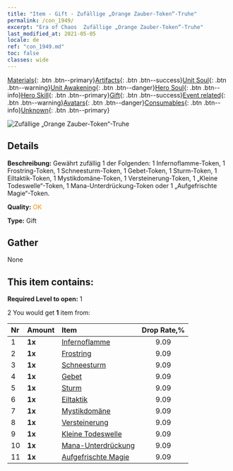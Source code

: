 ```yaml
---
title: "Item - Gift - Zufällige „Orange Zauber-Token“-Truhe"
permalink: /con_1949/
excerpt: "Era of Chaos  Zufällige „Orange Zauber-Token“-Truhe"
last_modified_at: 2021-05-05
locale: de
ref: "con_1949.md"
toc: false
classes: wide
---
```

 [Materials](/ItemsDE/){: .btn .btn--primary}[Artifacts](/ItemsDE/Artifacts/){: .btn .btn--success}[Unit Soul](/ItemsDE/UnitSoul/){: .btn .btn--warning}[Unit Awakening](/ItemsDE/UnitAwakening/){: .btn .btn--danger}[Hero Soul](/ItemsDE/HeroSoul/){: .btn .btn--info}[Hero Skill](/ItemsDE/HeroSkill/){: .btn .btn--primary}[Gift](/ItemsDE/Gift/){: .btn .btn--success}[Event related](/ItemsDE/Events/){: .btn .btn--warning}[Avatars](/ItemsDE/Avatars/){: .btn .btn--danger}[Consumables](/ItemsDE/Consumables/){: .btn .btn--info}[Unknown](/ItemsDE/Unknown/){: .btn .btn--primary}

 ![Zufällige „Orange Zauber-Token“-Truhe](/images/t/i_7012.png)

## Details
 **Beschreibung:** Gewährt zufällig 1 der Folgenden: 1 Infernoflamme-Token, 1 Frostring-Token, 1 Schneesturm-Token, 1 Gebet-Token, 1 Sturm-Token, 1 Eiltaktik-Token, 1 Mystikdomäne-Token, 1 Versteinerung-Token, 1 „Kleine Todeswelle“-Token, 1 Mana-Unterdrückung-Token oder 1 „Aufgefrischte Magie“-Token.

 **Quality:** <span style="color: #FF8C00">OK</span>

 **Type:** Gift

## Gather

  None

## This item contains:

 **Required Level to open:** 1

 2 You would get **1** item  from:

  | Nr | Amount |     Item    | Drop Rate,% |
  |:---|:-------|:------------|:---------:|
  | 1 |  **1x** | [Infernoflamme](/ItemsDE/her_406/) | 9.09 | 
  | 2 |  **1x** | [Frostring](/ItemsDE/her_421/) | 9.09 | 
  | 3 |  **1x** | [Schneesturm](/ItemsDE/her_423/) | 9.09 | 
  | 4 |  **1x** | [Gebet](/ItemsDE/her_432/) | 9.09 | 
  | 5 |  **1x** | [Sturm](/ItemsDE/her_445/) | 9.09 | 
  | 6 |  **1x** | [Eiltaktik](/ItemsDE/her_450/) | 9.09 | 
  | 7 |  **1x** | [Mystikdomäne](/ItemsDE/her_470/) | 9.09 | 
  | 8 |  **1x** | [Versteinerung](/ItemsDE/her_471/) | 9.09 | 
  | 9 |  **1x** | [Kleine Todeswelle](/ItemsDE/her_456/) | 9.09 | 
  | 10 |  **1x** | [Mana-Unterdrückung](/ItemsDE/her_480/) | 9.09 | 
  | 11 |  **1x** | [Aufgefrischte Magie](/ItemsDE/her_482/) | 9.09 | 
